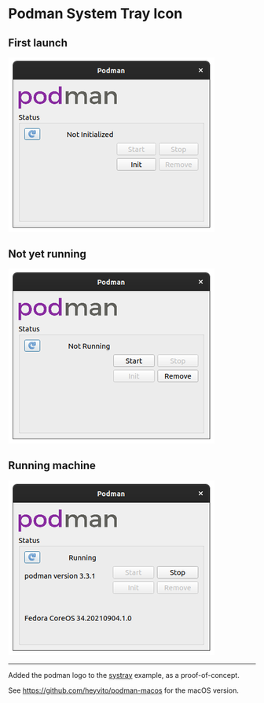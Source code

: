 # Podman System Tray Icon

## First launch

![podman-systray screenshot](screenshot1.png)

## Not yet running

![podman-systray screenshot](screenshot2.png)

## Running machine

![podman-systray screenshot](screenshot3.png)

----

Added the podman logo to the [systray](https://doc.qt.io/qt-5/qtwidgets-desktop-systray-example.html) example, as a proof-of-concept.

See <https://github.com/heyvito/podman-macos> for the macOS version.

